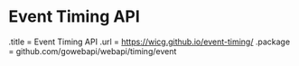 # Event Timing API

.title = Event Timing API
.url = <https://wicg.github.io/event-timing/>
.package = github.com/gowebapi/webapi/timing/event
